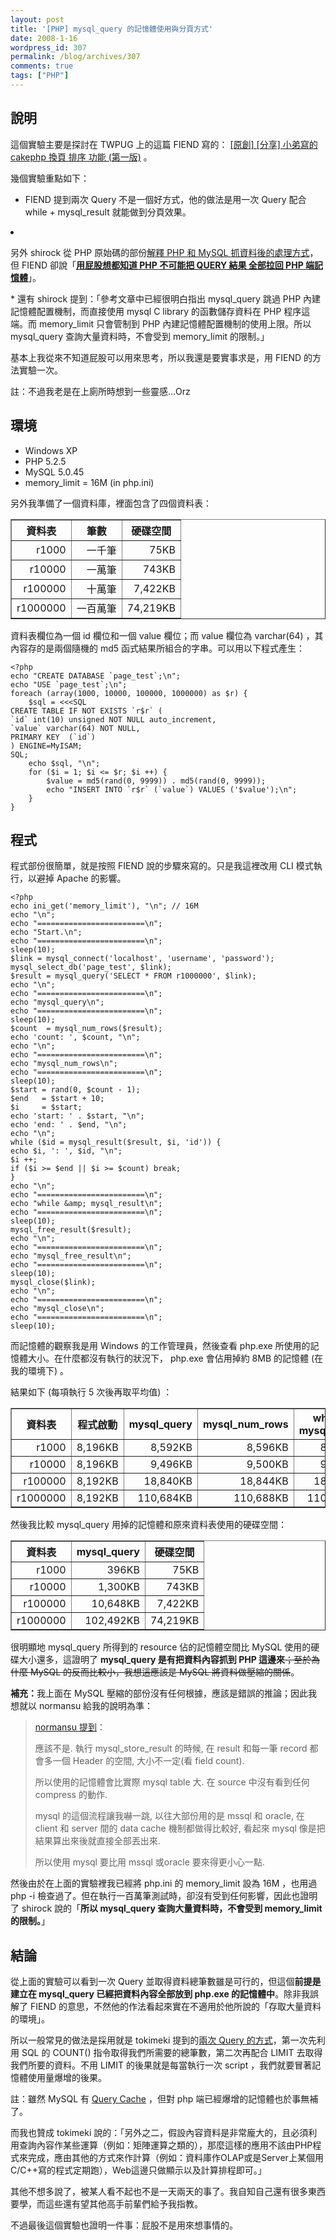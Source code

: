 ```yaml
---
layout: post
title: '[PHP] mysql_query 的記憶體使用與分頁方式'
date: 2008-1-16
wordpress_id: 307
permalink: /blog/archives/307
comments: true
tags: ["PHP"]
---
```


## 說明

這個實驗主要是探討在 TWPUG 上的這篇 FIEND 寫的： [[原創] [分享] 小弟寫的 cakephp 換頁 排序 功能 (第一版)](http://twpug.net/modules/newbb/viewtopic.php?topic_id=3094&amp;forum=35) 。

幾個實驗重點如下：

* FIEND 提到兩次 Query 不是一個好方式，他的做法是用一次 Query 配合 while + mysql_result 就能做到分頁效果。

<li>

另外 shirock 從 PHP 原始碼的部份[解釋 PHP 和 MySQL 抓資料後的處理方式](http://blog.roodo.com/rocksaying/archives/4986803.html)，但 FIEND 卻說「<strong>[用屁股想都知道 PHP 不可能把 QUERY 結果 全部拉回 PHP 端記憶體](http://twpug.net/modules/newbb/viewtopic.php?post_id=11749#forumpost11749)</strong>」。
</li>
* 還有 shirock 提到：「參考文章中已經很明白指出 mysql_query 跳過 PHP 內建記憶體配置機制，而直接使用 mysql C library 的函數儲存資料在 PHP 程序這端。而 memory_limit 只會管制到 PHP 內建記憶體配置機制的使用上限。所以 mysql_query 查詢大量資料時，不會受到 memory_limit 的限制。」 


基本上我從來不知道屁股可以用來思考，所以我還是要實事求是，用 FIEND 的方法實驗一次。

註：不過我老是在上廁所時想到一些靈感...Orz

<!--more-->

## 環境

* Windows XP
* PHP 5.2.5
* MySQL 5.0.45
* memory_limit = 16M (in php.ini)


另外我準備了一個資料庫，裡面包含了四個資料表：
<table border="1" cellspacing="1" cellpadding="3" summary="測試用資料表">
<tr>
<th>資料表 </th>
<th>筆數</th>
<th>硬碟空間</th>
</tr>
<tr>
<td align="right">r1000</td>
<td align="right">一千筆</td>
<td align="right">75KB</td>
</tr>
<tr>
<td align="right">r10000</td>
<td align="right">一萬筆</td>
<td align="right">743KB</td>
</tr>
<tr>
<td align="right">r100000</td>
<td align="right">十萬筆</td>
<td align="right">7,422KB</td>
</tr>
<tr>
<td align="right">r1000000</td>
<td align="right">一百萬筆</td>
<td align="right">74,219KB</td>
</tr>
</table>

資料表欄位為一個 id 欄位和一個 value 欄位；而 value 欄位為 varchar(64) ，其內容存的是兩個隨機的 md5 函式結果所組合的字串。可以用以下程式產生：

```
<?php
echo "CREATE DATABASE `page_test`;\n";
echo "USE `page_test`;\n";
foreach (array(1000, 10000, 100000, 1000000) as $r) {
    $sql = <<<SQL
CREATE TABLE IF NOT EXISTS `r$r` (
`id` int(10) unsigned NOT NULL auto_increment,
`value` varchar(64) NOT NULL,
PRIMARY KEY  (`id`)
) ENGINE=MyISAM;
SQL;
    echo $sql, "\n";
    for ($i = 1; $i <= $r; $i ++) {
        $value = md5(rand(0, 9999)) . md5(rand(0, 9999));
        echo "INSERT INTO `r$r` (`value`) VALUES ('$value');\n";
    }
}

```

## 程式

程式部份很簡單，就是按照 FIEND 說的步驟來寫的。只是我這裡改用 CLI 模式執行，以避掉 Apache 的影響。 

```
<?php
echo ini_get('memory_limit'), "\n"; // 16M
echo "\n";
echo "========================\n";
echo "Start.\n";
echo "========================\n";
sleep(10);
$link = mysql_connect('localhost', 'username', 'password');
mysql_select_db('page_test', $link);
$result = mysql_query('SELECT * FROM r1000000', $link);
echo "\n";
echo "========================\n";
echo "mysql_query\n";
echo "========================\n";
sleep(10);
$count  = mysql_num_rows($result);
echo 'count: ', $count, "\n";
echo "\n";
echo "========================\n";
echo "mysql_num_rows\n";
echo "========================\n";
sleep(10);
$start = rand(0, $count - 1);
$end   = $start + 10;
$i     = $start;
echo 'start: ' . $start, "\n";
echo 'end: ' . $end, "\n";
echo "\n";
while ($id = mysql_result($result, $i, 'id')) {
echo $i, ': ', $id, "\n";
$i ++;
if ($i >= $end || $i >= $count) break;
}
echo "\n";
echo "========================\n";
echo "while &amp; mysql_result\n";
echo "========================\n";
sleep(10);
mysql_free_result($result);
echo "\n";
echo "========================\n";
echo "mysql_free_result\n";
echo "========================\n";
sleep(10);
mysql_close($link);
echo "\n";
echo "========================\n";
echo "mysql_close\n";
echo "========================\n";
sleep(10);

```

而記憶體的觀察我是用 Windows 的工作管理員，然後查看 php.exe 所使用的記憶體大小。在什麼都沒有執行的狀況下， php.exe 會佔用掉約 8MB 的記憶體 (在我的環境下) 。 

結果如下 (每項執行 5 次後再取平均值) ：
<table border="1" cellspacing="1" cellpadding="3" summary="程式執行時的記憶體用量比較">
<tr>
<th>資料表</th>
<th>程式啟動</th>
<th>mysql_query</th>
<th>mysql_num_rows</th>
<th>while &amp; mysql_result</th>
<th>mysql_free_result</th>
<th>mysql_close</th>
</tr>
<tr>
<td align="right">r1000</td>
<td align="right">8,196KB</td>
<td align="right">8,592KB</td>
<td align="right">8,596KB</td>
<td align="right">8,656KB</td>
<td align="right">8,568KB</td>
<td align="right">8,556KB</td>
</tr>
<tr>
<td align="right">r10000</td>
<td align="right">8,196KB</td>
<td align="right">9,496KB</td>
<td align="right">9,500KB</td>
<td align="right">9,560KB</td>
<td align="right">8,592KB</td>
<td align="right">8,580KB</td>
</tr>
<tr>
<td align="right">r100000</td>
<td align="right">8,192KB</td>
<td align="right">18,840KB</td>
<td align="right">18,844KB</td>
<td align="right">18,904KB</td>
<td align="right">8,584KB</td>
<td align="right">8,596KB</td>
</tr>
<tr>
<td align="right">r1000000</td>
<td align="right">8,192KB</td>
<td align="right">110,684KB</td>
<td align="right">110,688KB</td>
<td align="right">110,748KB</td>
<td align="right">8,796KB</td>
<td align="right">8,784KB</td>
</tr>
</table>

然後我比較 mysql_query 用掉的記憶體和原來資料表使用的硬碟空間： 
<table border="1" cellspacing="1" cellpadding="3" summary="比較 mysql_query 用掉的記憶體和原來資料表使用的硬碟空間">
<tr>
<th>資料表</th>
<th>mysql_query</th>
<th>硬碟空間</th>
</tr>
<tr>
<td align="right">r1000</td>
<td align="right">396KB</td>
<td align="right">75KB</td>
</tr>
<tr>
<td align="right">r10000</td>
<td align="right">1,300KB</td>
<td align="right">743KB</td>
</tr>
<tr>
<td align="right">r100000</td>
<td align="right">10,648KB</td>
<td align="right">7,422KB</td>
</tr>
<tr>
<td align="right">r1000000</td>
<td align="right">102,492KB</td>
<td align="right">74,219KB</td>
</tr>
</table>

很明顯地 mysql_query 所得到的 resource 佔的記憶體空間比 MySQL 使用的硬碟大小還多，這證明了 <strong>mysql_query 是有把資料內容抓到 PHP 這邊來</strong><del>；至於為什麼 MySQL 的反而比較小，我想這應該是 MySQL 將資料做壓縮的關係</del>。

<strong>補充：</strong>我上面在 MySQL 壓縮的部份沒有任何根據，應該是錯誤的推論；因此我想就以 normansu 給我的說明為準： 
<blockquote>

[normansu 提到](http://twpug.net/modules/newbb/viewtopic.php?post_id=11784#forumpost11784)： 

應該不是.
執行 mysql_store_result 的時候, 
在 result 和每一筆 record 都會多一個 Header 的空間,
大小不一定(看 field count).

所以使用的記憶體會比實際 mysql table 大.
在 source 中沒有看到任何 compress 的動作.


mysql 的這個流程讓我嚇一跳,
以往大部份用的是 mssql 和 oracle,
在 client 和 server 間的 data cache 機制都做得比較好,
看起來 mysql 像是把結果算出來後就直接全部丟出來.

所以使用 mysql 要比用 mssql 或oracle 要來得更小心一點.

</blockquote>

然後由於在上面的實驗裡我已經將 php.ini 的 memory_limit 設為 16M ，也用過 php -i 檢查過了。但在執行一百萬筆測試時，卻沒有受到任何影響，因此也證明了 shirock 說的「<strong>所以 mysql_query 查詢大量資料時，不會受到 memory_limit 的限制。</strong>」 

## 結論

從上面的實驗可以看到一次 Query 並取得資料總筆數雖是可行的，但這個<strong>前提是建立在 mysql_query 已經把資料內容全部放到 php.exe 的記憶體中</strong>。除非我誤解了 FIEND 的意思，不然他的作法看起來實在不適用於他所說的「存取大量資料的環境」。 

所以一般常見的做法是採用就是 tokimeki 提到的[兩次 Query 的方式](http://twpug.net/modules/newbb/viewtopic.php?post_id=11671#forumpost11671)，第一次先利用 SQL 的 COUNT() 指令取得我們所需要的總筆數，第二次再配合 LIMIT 去取得我們所要的資料。不用 LIMIT 的後果就是每當執行一次 script ，我們就要冒著記憶體使用量爆增的後果。

註：雖然 MySQL 有 [Query Cache](http://www.tblog.com.cn/index.php/archives/659) ，但對 php 端已經爆增的記憶體也於事無補了。

而我也贊成 tokimeki 說的：「另外之二，假設內容資料是非常龐大的，且必須利用查詢內容作某些運算（例如：矩陣運算之類的），那麼這樣的應用不該由PHP程式來完成，應由其他的方式來作計算（例如：資料庫作OLAP或是Server上某個用C/C++寫的程式定期跑），Web這邊只做顯示以及計算排程即可。」

其他不想多說了，被某人看不起也不是一天兩天的事了。我自知自己還有很多東西要學，而這些還有望其他高手前輩們給予我指教。

不過最後這個實驗也證明一件事：屁股不是用來想事情的。 
